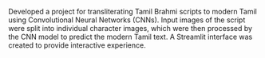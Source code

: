 Developed a project for transliterating Tamil Brahmi scripts to modern Tamil using Convolutional Neural Networks (CNNs). 
Input images of the script were split into individual character images, which were then processed by the CNN model to predict the modern Tamil text. 
A Streamlit interface was created to provide interactive experience.
